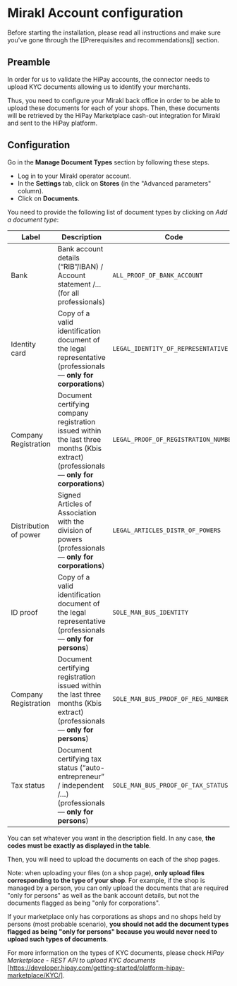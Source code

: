 # Mirakl Account configuration

Before starting the installation, please read all instructions and make sure you've gone through the [[Prerequisites and recommendations]] section.
 
## Preamble

In order for us to validate the HiPay accounts, the connector needs to upload KYC documents allowing us to identify your merchants.

Thus, you need to configure your Mirakl back office in order to be able to upload these documents for each of your shops. Then, these documents will be retrieved by the HiPay Marketplace cash-out integration for Mirakl and sent to the HiPay platform.

## Configuration

Go in the **Manage Document Types** section by following these steps.

- Log in to your Mirakl operator account.
- In the **Settings** tab, click on **Stores** (in the "Advanced parameters" column).
- Click on **Documents**.

You need to provide the following list of document types by clicking on *Add a document type*:

| Label | Description | Code | 
|-------|-------|------|
| Bank | Bank account details (“RIB”/IBAN) / Account statement /… (for all professionals) | `ALL_PROOF_OF_BANK_ACCOUNT` |
| Identity card | Copy of a valid identification document of the legal representative (professionals — **only for corporations**) | `LEGAL_IDENTITY_OF_REPRESENTATIVE` | 
| Company Registration | Document certifying company registration issued within the last three months (Kbis extract) (professionals — **only for corporations**) | `LEGAL_PROOF_OF_REGISTRATION_NUMBER` | 
| Distribution of power | Signed Articles of Association with the division of powers (professionals — **only for corporations**)| `LEGAL_ARTICLES_DISTR_OF_POWERS` |  
| ID proof | Copy of a valid identification document of the legal representative (professionals — **only for persons**) | `SOLE_MAN_BUS_IDENTITY` |  
| Company Registration  | Document certifying registration issued within the last three months (Kbis extract) (professionals — **only for persons**)  | `SOLE_MAN_BUS_PROOF_OF_REG_NUMBER` |  
| Tax status | Document certifying tax status (“auto-entrepreneur” / independent /…) (professionals — **only for persons**) | `SOLE_MAN_BUS_PROOF_OF_TAX_STATUS` |  

You can set whatever you want in the description field. In any case, **the codes must be exactly as displayed in the table**.

Then, you will need to upload the documents on each of the shop pages.

Note: when uploading your files (on a shop page), **only upload files corresponding to the type of your shop**. For example, if the shop is managed by a person, you can only upload the documents that are required "only for persons" as well as the bank account details, but not the documents flagged as being "only for corporations".

If your marketplace only has corporations as shops and no shops held by persons (most probable scenario), **you should not add the document types flagged as being "only for persons" because you would never need to upload such types of documents**.

For more information on the types of KYC documents, please check *HiPay Marketplace - REST API to upload KYC documents* [https://developer.hipay.com/getting-started/platform-hipay-marketplace/KYC/].
